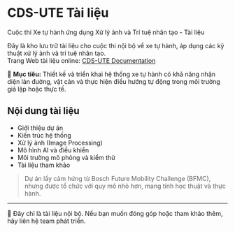 # CDS-UTE Tài liệu

Cuộc thi Xe tự hành ứng dụng Xử lý ảnh và Trí tuệ nhân tạo - Tài liệu

Đây là kho lưu trữ tài liệu cho cuộc thi nội bộ về xe tự hành, áp dụng các kỹ thuật xử lý ảnh và trí tuệ nhân tạo.  
Trang Web tài liệu online: [CDS-UTE Documentation](https://cds-ute-documentation-project.readthedocs.io/en/latest/)

📌 **Mục tiêu:** Thiết kế và triển khai hệ thống xe tự hành có khả năng nhận diện làn đường, vật cản và thực hiện điều hướng tự động trong môi trường giả lập hoặc thực tế.

## Nội dung tài liệu

- Giới thiệu dự án
- Kiến trúc hệ thống
- Xử lý ảnh (Image Processing)
- Mô hình AI và điều khiển
- Môi trường mô phỏng và kiểm thử
- Tài liệu tham khảo

> Dự án lấy cảm hứng từ Bosch Future Mobility Challenge (BFMC), nhưng được tổ chức với quy mô nhỏ hơn, mang tính học thuật và thực hành.

---

📁 Đây chỉ là tài liệu nội bộ. Nếu bạn muốn đóng góp hoặc tham khảo thêm, hãy liên hệ team phát triển.

